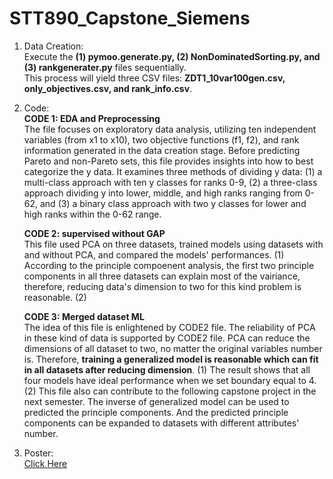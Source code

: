 # STT890_Capstone_Siemens

1. Data Creation: <br>
   Execute the **(1) pymoo.generate.py, (2) NonDominatedSorting.py, and (3) rankgenerater.py** files sequentially.<br>
   This process will yield three CSV files: **ZDT1_10var100gen.csv, only_objectives.csv, and rank_info.csv**.<br>

2. Code: <br>
   **CODE 1: EDA and Preprocessing** <br>
   The file focuses on exploratory data analysis, utilizing ten independent variables (from x1 to x10), two objective functions (f1, f2), and rank information generated in the data creation stage. Before predicting Pareto and non-Pareto sets, this file provides insights into how to best categorize the y data. It examines three methods of dividing y data: (1) a multi-class approach with ten y classes for ranks 0-9, (2) a three-class approach dividing y into lower, middle, and high ranks ranging from 0-62, and (3) a binary class approach with two y classes for lower and high ranks within the 0-62 range.

   **CODE 2: supervised without GAP** <br>
   This file used PCA on three datasets, trained models using datasets with and without PCA, and compared the models' performances. (1) According to the principle compoenent analysis, the first two principle components in all three datasets can explain most of the vairiance, therefore, reducing data's dimension to two for this kind problem is reasonable. (2) 


   **CODE 3: Merged dataset ML** <br>
   The idea of this file is enlightened by CODE2 file. The reliability of PCA in these kind of data is supported by CODE2 file. PCA can reduce the dimensions of all dataset to two, no matter the original variables number is. Therefore, **training a generalized model is reasonable which can fit in all datasets after reducing dimension**. (1) The result shows that all four models have ideal performance when we set boundary equal to 4. (2) This file also can contribute to the following capstone project in the next semester. The inverse of generalized model can be used to predicted the principle components. And the predicted principle components can be expanded to datasets with different attributes' number.

3. Poster: <br>
   [Click Here](https://github.com/yenything/STT890_Capstone_Siemens/blob/main/Poster.pdf)